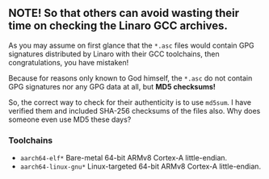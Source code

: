
## NOTE! So that others can avoid wasting their time on checking the Linaro GCC archives. 

As you may assume on first glance that the `*.asc` files would
contain GPG signatures distributed by Linaro with their GCC
toolchains, then congratulations, you have mistaken!

Because for reasons only known to God himself, the `*.asc`
do not contain GPG signatures nor any GPG data at all, but
**MD5 checksums!**

So, the correct way to check for their authenticity is to use
`md5sum`. I have verified them and included SHA-256 checksums
of the files also. Why does someone even use MD5 these days?


### Toolchains

 - `aarch64-elf*` Bare-metal 64-bit ARMv8 Cortex-A little-endian.
 - `aarch64-linux-gnu*` Linux-targeted 64-bit ARMv8 Cortex-A little-endian.
